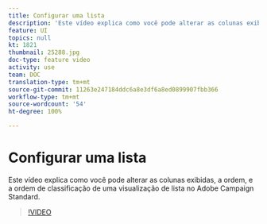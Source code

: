 ```yaml
---
title: Configurar uma lista
description: 'Este vídeo explica como você pode alterar as colunas exibidas, a ordem, e a ordem de classificação de uma visualização de lista no Adobe Campaign Standard.  '
feature: UI
topics: null
kt: 1821
thumbnail: 25288.jpg
doc-type: feature video
activity: use
team: DOC
translation-type: tm+mt
source-git-commit: 11263e247184ddc6a8e3df6a8ed0899907fbb366
workflow-type: tm+mt
source-wordcount: '54'
ht-degree: 100%

---
```



# Configurar uma lista

Este vídeo explica como você pode alterar as colunas exibidas, a ordem, e a ordem de classificação de uma visualização de lista no Adobe Campaign Standard.

>[!VIDEO](https://video.tv.adobe.com/v/25288/?quality=12)
